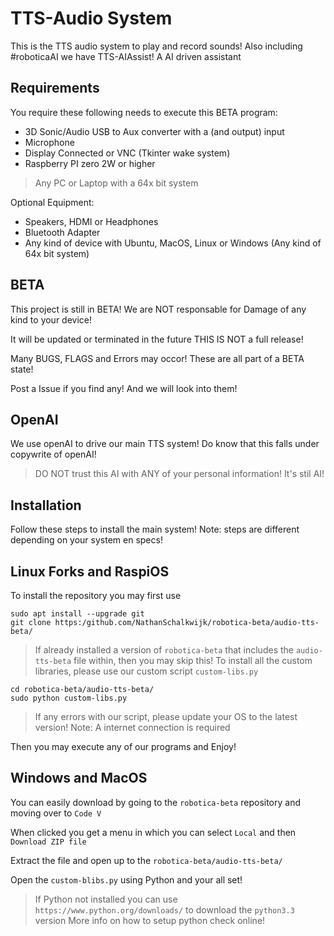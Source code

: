 TTS-Audio System
===

This is the TTS audio system to play and record sounds! Also including #roboticaAI we have TTS-AIAssist! A AI driven assistant

Requirements
---
You require these following needs to execute this BETA program:

- 3D Sonic/Audio USB to Aux converter with a (and output) input
- Microphone
- Display Connected or VNC (Tkinter wake system)
- Raspberry PI zero 2W or higher
> Any PC or Laptop with a 64x bit system

Optional Equipment:
- Speakers, HDMI or Headphones
- Bluetooth Adapter
- Any kind of device with Ubuntu, MacOS, Linux or Windows (Any kind of 64x bit system)

BETA
---
This project is still in BETA! We are NOT responsable for Damage of any kind to your device!

It will be updated or terminated in the future THIS IS NOT a full release!

Many BUGS, FLAGS and Errors may occor! These are all part of a BETA state!

Post a Issue if you find any! And we will look into them!

OpenAI
---
We use openAI to drive our main TTS system! Do know that this falls under copywrite of openAI!

> DO NOT trust this AI with ANY of your personal information! It's stil AI!


Installation
---
Follow these steps to install the main system! Note: steps are different depending on your system en specs!

Linux Forks and RaspiOS
-
To install the repository you may first use
```
sudo apt install --upgrade git
git clone https:/github.com/NathanSchalkwijk/robotica-beta/audio-tts-beta/
```
> If already installed a version of `robotica-beta` that includes the `audio-tts-beta` file within, then you may skip this!
To install all the custom libraries, please use our custom script `custom-libs.py`
```
cd robotica-beta/audio-tts-beta/
sudo python custom-libs.py
```
> If any errors with our script, please update your OS to the latest version! Note: A internet connection is required

Then you may execute any of our programs and Enjoy!

Windows and MacOS
-
You can easily download by going to the `robotica-beta` repository and moving over to `Code V`

When clicked you get a menu in which you can select `Local` and then `Download ZIP file`

Extract the file and open up to the `robotica-beta/audio-tts-beta/`

Open the `custom-blibs.py` using Python and your all set!
> If Python not installed you can use `https://www.python.org/downloads/` to download the `python3.3` version
> More info on how to setup python check online!

